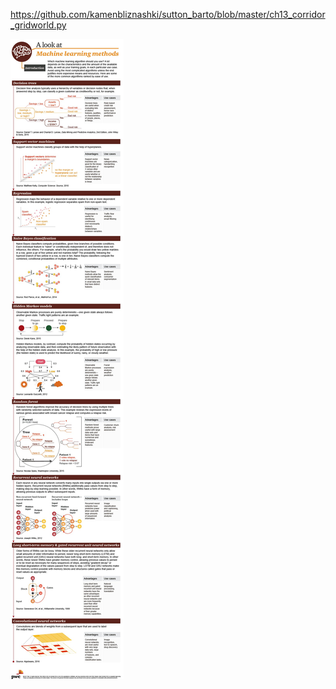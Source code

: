 https://github.com/kamenbliznashki/sutton_barto/blob/master/ch13_corridor_gridworld.py

![](ML_algo_class.jpg)

